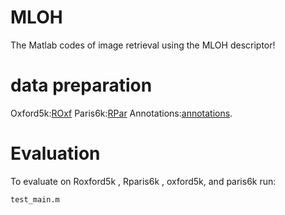 # MLOH
The Matlab codes of image retrieval using the MLOH descriptor!

# data preparation

Oxford5k:[ROxf](http://www.robots.ox.ac.uk/~vgg/data/oxbuildings) 
Paris6k:[RPar](http://www.robots.ox.ac.uk/~vgg/data/parisbuildings) 
Annotations:[annotations](http://cmp.felk.cvut.cz/revisitop/).


# Evaluation
To evaluate on Roxford5k , Rparis6k , oxford5k, and paris6k run:
```
test_main.m
```

